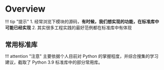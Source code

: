 # Overview

!!! tip "提示"
    1. 经常浏览下模块的源码，**有时候，我们想实现的功能，在标准库中可能已经实现**
    2. 其实很多工程实践的最好范例都在标准库中有体现

## 常用标准库

!!! attention "注意"
    主要依据个人目前对 Python 的掌握程度，并综合搜集的学习建议，截取了 Python 3.9 标准库中的部分常用库。

<style>
* {
  margin: 0;
  padding: 0;
}
#mindmap {
  display: block;
  width: 100vw;
  height: 100vh;
}
</style>

<body>
<svg id="mindmap"></svg>
<script src="https://cdn.jsdelivr.net/npm/d3@6.6.0"></script><script src="https://cdn.jsdelivr.net/npm/markmap-view@0.2.3"></script><script>((e,t,r)=>{const{Markmap:n}=e();window.mm=n.create("svg#mindmap",null==t?void 0:t(),r)})(()=>window.markmap,t=>{return t=t||window.d3,{color:(n=t.scaleOrdinal(t.schemeCategory10),t=>n(t.p.i))};var n},{"t":"heading","d":1,"p":{"lines":[0,1]},"v":"常用标准库","c":[{"t":"heading","d":2,"p":{"lines":[1,2]},"v":"文本处理","c":[{"t":"list_item","d":4,"p":{"lines":[2,3]},"v":"string --- 常见的字符串操作"},{"t":"list_item","d":4,"p":{"lines":[3,4]},"v":"re --- 正则表达式操作"},{"t":"list_item","d":4,"p":{"lines":[4,5]},"v":"readline --- GNU readline 接口"}]},{"t":"heading","d":2,"p":{"lines":[6,7]},"v":"数据类型","c":[{"t":"list_item","d":4,"p":{"lines":[7,8]},"v":"datetime --- 基本日期和时间类型"},{"t":"list_item","d":4,"p":{"lines":[8,9]},"v":"calendar --- 日历相关函数"},{"t":"list_item","d":4,"p":{"lines":[9,10]},"v":"collections --- 容器数据类型"},{"t":"list_item","d":4,"p":{"lines":[10,11]},"v":"collections.abc --- 容器的抽象基类"},{"t":"list_item","d":4,"p":{"lines":[11,12]},"v":"copy --- 浅层 (shallow) 和深层 (deep) 复制操作"},{"t":"list_item","d":4,"p":{"lines":[12,13]},"v":"pprint --- 数据美化输出"}]},{"t":"heading","d":2,"p":{"lines":[14,15]},"v":"数学","c":[{"t":"list_item","d":4,"p":{"lines":[15,16]},"v":"math --- 数学函数"},{"t":"list_item","d":4,"p":{"lines":[16,17]},"v":"random --- 生成伪随机数"}]},{"t":"heading","d":2,"p":{"lines":[18,19]},"v":"函数式","c":[{"t":"list_item","d":4,"p":{"lines":[19,20]},"v":"itertools --- 为高效循环而创建迭代器的函数"},{"t":"list_item","d":4,"p":{"lines":[20,21]},"v":"functools --- 高阶函数和可调用对象上的操作"}]},{"t":"heading","d":2,"p":{"lines":[22,23]},"v":"文件和目录访问","c":[{"t":"list_item","d":4,"p":{"lines":[23,24]},"v":"pathlib --- 面向对象的文件系统路径"},{"t":"list_item","d":4,"p":{"lines":[24,25]},"v":"os.path --- 常用路径操作"},{"t":"list_item","d":4,"p":{"lines":[25,26]},"v":"glob --- Unix 风格路径名模式扩展"},{"t":"list_item","d":4,"p":{"lines":[26,27]},"v":"fnmatch --- Unix 文件名模式匹配"},{"t":"list_item","d":4,"p":{"lines":[27,28]},"v":"shutil --- 高阶文件操作"}]},{"t":"heading","d":2,"p":{"lines":[29,30]},"v":"数据持久化","c":[{"t":"list_item","d":4,"p":{"lines":[30,31]},"v":"pickle --- Python 对象序列化"},{"t":"list_item","d":4,"p":{"lines":[31,32]},"v":"sqlite3 --- SQLite 数据库 DB-API 2.0 接口模块"}]},{"t":"heading","d":2,"p":{"lines":[33,34]},"v":"数据压缩和存档","c":[{"t":"list_item","d":4,"p":{"lines":[34,35]},"v":"zipfile --- 使用ZIP存档"},{"t":"list_item","d":4,"p":{"lines":[35,36]},"v":"tarfile --- 读写tar归档文件"}]},{"t":"heading","d":2,"p":{"lines":[37,38]},"v":"文件格式","c":[{"t":"list_item","d":4,"p":{"lines":[38,39]},"v":"csv --- CSV 文件读写"},{"t":"list_item","d":4,"p":{"lines":[39,40]},"v":"configparser --- 配置文件解析器"}]},{"t":"heading","d":2,"p":{"lines":[41,42]},"v":"加密服务","c":[{"t":"list_item","d":4,"p":{"lines":[42,43]},"v":"hashlib --- 安全哈希与消息摘要"}]},{"t":"heading","d":2,"p":{"lines":[44,45]},"v":"通用操作系统服务","c":[{"t":"list_item","d":4,"p":{"lines":[45,46]},"v":"os --- 多种操作系统接口"},{"t":"list_item","d":4,"p":{"lines":[46,47]},"v":"io --- 处理流的核心工具"},{"t":"list_item","d":4,"p":{"lines":[47,48]},"v":"time --- 时间的访问和转换"},{"t":"list_item","d":4,"p":{"lines":[48,49]},"v":"argparse --- 命令行选项、参数和子命令解析器"},{"t":"list_item","d":4,"p":{"lines":[49,50]},"v":"getopt --- C 风格的命令行选项解析器"},{"t":"list_item","d":4,"p":{"lines":[50,51]},"v":"logging --- Python 的日志记录工具"},{"t":"list_item","d":4,"p":{"lines":[51,52]},"v":"logging.config --- 日志记录配置"},{"t":"list_item","d":4,"p":{"lines":[52,53]},"v":"logging.handlers --- 日志处理程序"},{"t":"list_item","d":4,"p":{"lines":[53,54]},"v":"platform --- 获取底层平台的标识数据"}]},{"t":"heading","d":2,"p":{"lines":[55,56]},"v":"并发执行","c":[{"t":"list_item","d":4,"p":{"lines":[56,57]},"v":"threading --- 基于线程的并行"},{"t":"list_item","d":4,"p":{"lines":[57,58]},"v":"multiprocessing --- 基于进程的并行"},{"t":"list_item","d":4,"p":{"lines":[58,59]},"v":"multiprocessing.shared_memory --- 可从进程直接访问的共享内存"},{"t":"list_item","d":4,"p":{"lines":[59,60]},"v":"concurrent 包"},{"t":"list_item","d":4,"p":{"lines":[60,61]},"v":"concurrent.futures --- 启动并行任务"},{"t":"list_item","d":4,"p":{"lines":[61,62]},"v":"subprocess --- 子进程管理"},{"t":"list_item","d":4,"p":{"lines":[62,63]},"v":"queue --- 一个同步的队列类"}]},{"t":"heading","d":2,"p":{"lines":[64,65]},"v":"网络和进程间通信","c":[{"t":"list_item","d":4,"p":{"lines":[65,66]},"v":"asyncio --- 异步 I/O"},{"t":"list_item","d":4,"p":{"lines":[66,67]},"v":"socket --- 底层网络接口"}]},{"t":"heading","d":2,"p":{"lines":[68,69]},"v":"互联网数据处理","c":[{"t":"list_item","d":4,"p":{"lines":[69,70]},"v":"json --- JSON 编码和解码器"}]},{"t":"heading","d":2,"p":{"lines":[71,72]},"v":"互联网协议和支持","c":[{"t":"list_item","d":4,"p":{"lines":[72,73]},"v":"urllib --- URL 处理模块"},{"t":"list_item","d":4,"p":{"lines":[73,74]},"v":"urllib.request --- 用于打开 URL 的可扩展库"},{"t":"list_item","d":4,"p":{"lines":[74,75]},"v":"urllib.response --- urllib 使用的 Response 类"},{"t":"list_item","d":4,"p":{"lines":[75,76]},"v":"urllib.parse 用于解析 URL"},{"t":"list_item","d":4,"p":{"lines":[76,77]},"v":"urllib.error --- urllib.request 引发的异常类"},{"t":"list_item","d":4,"p":{"lines":[77,78]},"v":"urllib.robotparser --- robots.txt 语法分析程序"}]},{"t":"heading","d":2,"p":{"lines":[79,80]},"v":"开发工具","c":[{"t":"list_item","d":4,"p":{"lines":[80,81]},"v":"typing --- 类型提示支持"},{"t":"list_item","d":4,"p":{"lines":[81,82]},"v":"pydoc --- 文档生成器和在线帮助系统"},{"t":"list_item","d":4,"p":{"lines":[82,83]},"v":"unittest --- 单元测试框架"},{"t":"list_item","d":4,"p":{"lines":[83,84]},"v":"unittest.mock --- mock对象库"},{"t":"list_item","d":4,"p":{"lines":[84,85]},"v":"unittest.mock 上手指南"}]},{"t":"heading","d":2,"p":{"lines":[86,87]},"v":"调试和分析","c":[{"t":"list_item","d":4,"p":{"lines":[87,88]},"v":"pdb --- Python 的调试器"},{"t":"list_item","d":4,"p":{"lines":[88,89]},"v":"timeit --- 测量小代码片段的执行时间"}]},{"t":"heading","d":2,"p":{"lines":[90,91]},"v":"软件打包和分发","c":[{"t":"list_item","d":4,"p":{"lines":[91,92]},"v":"distutils --- 构建和安装 Python 模块"},{"t":"list_item","d":4,"p":{"lines":[92,93]},"v":"venv --- 创建虚拟环境"}]},{"t":"heading","d":2,"p":{"lines":[94,95]},"v":"python 运行时服务","c":[{"t":"list_item","d":4,"p":{"lines":[95,96]},"v":"sys --- 系统相关的参数和函数"},{"t":"list_item","d":4,"p":{"lines":[96,97]},"v":"builtins --- 内建对象"},{"t":"list_item","d":4,"p":{"lines":[97,98]},"v":"__main__ --- 顶层脚本环境"},{"t":"list_item","d":4,"p":{"lines":[98,99]},"v":"traceback --- 打印或检索堆栈回溯"},{"t":"list_item","d":4,"p":{"lines":[99,100]},"v":"gc --- 垃圾回收器接口"},{"t":"list_item","d":4,"p":{"lines":[100,101]},"v":"inspect --- 检查对象"}]}]})</script>
</body>

<!-- ### 文本处理
- string --- 常见的字符串操作
- re --- 正则表达式操作
- readline --- GNU readline 接口

### 数据类型
- datetime --- 基本日期和时间类型
- calendar --- 日历相关函数
- collections --- 容器数据类型
- collections.abc --- 容器的抽象基类
- copy --- 浅层 (shallow) 和深层 (deep) 复制操作
- pprint --- 数据美化输出

### 数学
- math --- 数学函数
- random --- 生成伪随机数

### 函数式
- itertools --- 为高效循环而创建迭代器的函数
- functools --- 高阶函数和可调用对象上的操作

### 文件和目录访问
- pathlib --- 面向对象的文件系统路径
- os.path --- 常用路径操作
- glob --- Unix 风格路径名模式扩展
- fnmatch --- Unix 文件名模式匹配
- shutil --- 高阶文件操作

### 数据持久化
- pickle --- Python 对象序列化
- sqlite3 --- SQLite 数据库 DB-API 2.0 接口模块

### 数据压缩和存档
- zipfile --- 使用ZIP存档
- tarfile --- 读写tar归档文件

### 文件格式
- csv --- CSV 文件读写
- configparser --- 配置文件解析器

### 加密服务
- hashlib --- 安全哈希与消息摘要

### 通用操作系统服务
- os --- 多种操作系统接口
- io --- 处理流的核心工具
- time --- 时间的访问和转换
- argparse --- 命令行选项、参数和子命令解析器
- getopt --- C 风格的命令行选项解析器
- logging --- Python 的日志记录工具
- logging.config --- 日志记录配置
- logging.handlers --- 日志处理程序
- platform --- 获取底层平台的标识数据

### 并发执行
- threading --- 基于线程的并行
- multiprocessing --- 基于进程的并行
- multiprocessing.shared_memory --- 可从进程直接访问的共享内存
- concurrent 包
- concurrent.futures --- 启动并行任务
- subprocess --- 子进程管理
- queue --- 一个同步的队列类

### 网络和进程间通信
- asyncio --- 异步 I/O
- socket --- 底层网络接口

### 互联网数据处理
- json --- JSON 编码和解码器

### 互联网协议和支持
- urllib --- URL 处理模块
- urllib.request --- 用于打开 URL 的可扩展库
- urllib.response --- urllib 使用的 Response 类
- urllib.parse 用于解析 URL
- urllib.error --- urllib.request 引发的异常类
- urllib.robotparser --- robots.txt 语法分析程序

### 开发工具
- typing --- 类型提示支持
- pydoc --- 文档生成器和在线帮助系统
- unittest --- 单元测试框架
- unittest.mock --- mock对象库
- unittest.mock 上手指南

### 调试和分析
- pdb --- Python 的调试器
- timeit --- 测量小代码片段的执行时间
  
### 软件打包和分发
- distutils --- 构建和安装 Python 模块
- venv --- 创建虚拟环境

### python 运行时服务
- sys --- 系统相关的参数和函数
- builtins --- 内建对象
- \_\_main\_\_ --- 顶层脚本环境
- traceback --- 打印或检索堆栈回溯
- gc --- 垃圾回收器接口
- inspect --- 检查对象 -->

## 常用第三方模块

### 数据分析
- openpyxl
- numpy
- pandas
- matplotlib
- plotly

## 拓展阅读

- [Python Standart Library](https://docs.python.org/3/library/)
- [Python HOWTOs](https://docs.python.org/3.9/howto/index.html)
- [PyMOTW3](https://pymotw.com/3/)

<!-- 
sh
argparse
collections
functools
glob
multiprocessing
os
Queue
SimpleHTTPServer
subprocess
threading 
-->

<!-- 
##### standard libs:

itertools 
functools 
re 正则
subprocess 调用shell命令的神器
pdb 调试
traceback 调试
pprint 漂亮的输出
logging 日志
threading 和 multiprocessing  多线程
urllib/urllib2/httplib  http库，httplib底层一点，推荐第三方的库requests
os/sys 系统，环境相关
Queue 队列
pickle/cPickle 序列化工具
hashlib md5, sha等hash算法
cvs
json/simplejson  python的json库，据so上的讨论和benchmark，simplejson的性能要高于json
timeit 计算代码运行的时间等等
cProfile python性能测量模块
glob 类似 listfile，可以用来查找文件
atexit 有一个注册函数，可用于正好在脚本退出运行前执行一些代码
dis python 反汇编，当对某条语句不理解原理时，可以用dis.dis 函数来查看代码对应的python 解释器指令等等。

##### 3th libs:

paramiko ssh python 库
selenium 浏览器自动化测试工具selenium的python 接口
lxml python 解析html,xml 的神器
mechanize Stateful programmatic web browsing
pycurl  cURL library module for Python
Fabric  Fabric is a Python (2.5 or higher) library and command-line tool for streamlining the use of SSH for application deployment or systems administration tasks.xmltodict xml 转 dict，真心好用
urllib3 和 requests: 当然其实requests就够了 Requests: HTTP for Humans
flask web 微框架 
ipdb 调试神器，同时推荐ipython！结合ipython使用
redis redis python接口
pymongo mongodbpython接口
PIL python图像处理
mako  python模版引擎numpy ， scipy 科学计算
matplotlib 画图
scrapy 爬虫
django/tornado/web.py/web2py/uliweb/flask/twisted/bottle/cherrypy.等等 python web框架/服务器
sh 1.08 — sh v1.08 documentation 用来运行shell 模块的 极佳选择 
-->